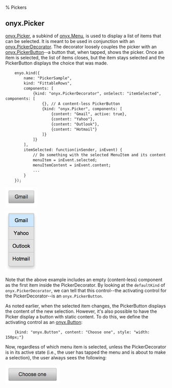 % Pickers

## onyx.Picker

[onyx.Picker](../../api.html#onyx.Picker), a subkind of
[onyx.Menu](../../api.html#onyx.Menu), is used to display a list of
items that can be selected.  It is meant to be used in conjunction with an
[onyx.PickerDecorator](../../api.html#onyx.PickerDecorator).  The
decorator loosely couples the picker with an
[onyx.PickerButton](../../api.html#onyx.PickerButton)--a button that,
when tapped, shows the picker.  Once an item is selected, the list of items
closes, but the item stays selected and the PickerButton displays the choice
that was made.

        enyo.kind({
            name: "PickerSample",
            kind: "FittableRows",
            components: [
                {kind: "onyx.PickerDecorator", onSelect: "itemSelected", components: [
                    {}, // A content-less PickerButton
                    {kind: "onyx.Picker", components: [
                        {content: "Gmail", active: true},
                        {content: "Yahoo"},
                        {content: "Outlook"},
                        {content: "Hotmail"}
                    ]}
                ]}
            ],
            itemSelected: function(inSender, inEvent) {
                // Do something with the selected MenuItem and its content
                menuItem = inEvent.selected;
                menuItemContent = inEvent.content;
                ...
            }
        });

![_onyx.Picker (Inactive)_](../../assets/pickers-1.png)

![_onyx.Picker (Active)_](../../assets/pickers-2.png)

Note that the above example includes an empty (content-less) component as the
first item inside the PickerDecorator.  By looking at the `defaultKind` of
`onyx.PickerDecorator`, we can tell that this control--the activating control
for the PickerDecorator--is an `onyx.PickerButton`.

As noted earlier, when the selected item changes, the PickerButton displays the
content of the new selection.  However, it's also possible to have the Picker
display a button with static content.  To do this, we define the activating
control as an [onyx.Button](../../api.html#onyx.Button):

        {kind: "onyx.Button", content: "Choose one", style: "width: 150px;"}

Now, regardless of which menu item is selected, unless the PickerDecorator is in
its active state (i.e., the user has tapped the menu and is about to make a
selection), the user always sees the following:

![_onyx.Picker (Static Button)_](../../assets/pickers-3.png)

